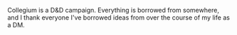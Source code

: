Collegium is a D&D campaign. Everything is borrowed from somewhere, and I thank everyone I've borrowed ideas from over the course of my life as a DM.
